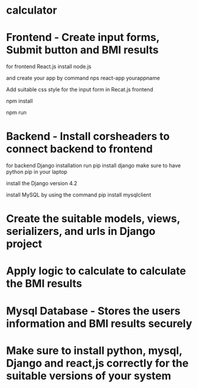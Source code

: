 # calculator

# Frontend - Create input forms, Submit button and BMI results 

for frontend React.js install node.js 

and create your app by command  nps react-app yourappname

Add suitable css style for the input form in Recat.js frontend

npm install 

npm run

# Backend - Install corsheaders to connect backend to frontend 

for backend Django installation run pip install django make sure to have python pip in your laptop

install the Django version 4.2 

install MySQL by using the command pip install mysqlclient 


# Create the suitable models, views, serializers, and urls in Django project


# Apply logic to calculate to calculate the BMI results


# Mysql Database - Stores the users information and BMI results securely


# Make sure to install python, mysql, Django and react,js correctly for the suitable versions of your system


